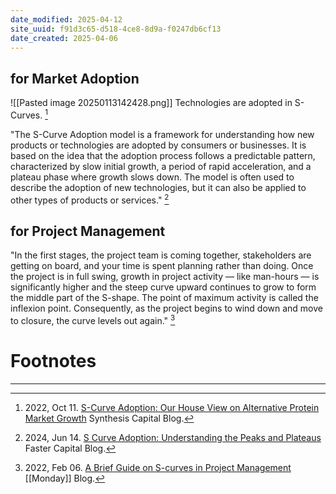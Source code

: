 ```yaml
---
date_modified: 2025-04-12
site_uuid: f91d3c65-d518-4ce8-8d9a-f0247db6cf13
date_created: 2025-04-06
---
```


## for Market Adoption

![[Pasted image 20250113142428.png]] Technologies are adopted in S-Curves. [^805fbc]

"The S-Curve Adoption model is a framework for understanding how new products or technologies are adopted by consumers or businesses. It is based on the idea that the adoption process follows a predictable pattern, characterized by slow initial growth, a period of rapid acceleration, and a plateau phase where growth slows down. The model is often used to describe the adoption of new technologies, but it can also be applied to other types of products or services." [^d4c6a3]


## for Project Management

"In the first stages, the project team is coming together, stakeholders are getting on board, and your time is spent planning rather than doing. Once the project is in full swing, growth in project activity — like man-hours — is significantly higher and the steep curve upward continues to grow to form the middle part of the S-shape. The point of maximum activity is called the inflexion point. Consequently, as the project begins to wind down and move to closure, the curve levels out again." [^1a49f7]  


# Footnotes
***

[^1a49f7]: 2022, Feb 06. [A Brief Guide on S-curves in Project Management](https://monday.com/blog/project-management/s-curve/) [[Monday]] Blog. 
[^d4c6a3]: 2024, Jun 14.  [S Curve Adoption: Understanding the Peaks and Plateaus](https://fastercapital.com/content/S-Curve-Adoption--Understanding-the-Peaks-and-Plateaus.html) Faster Capital Blog.
[^805fbc]: 2022, Oct 11. [S-Curve Adoption: Our House View on Alternative Protein Market Growth](https://synthesis.capital/insights/s-curve-adoption-our-house-view-on-alternative-protein-market-growth) Synthesis Capital Blog.